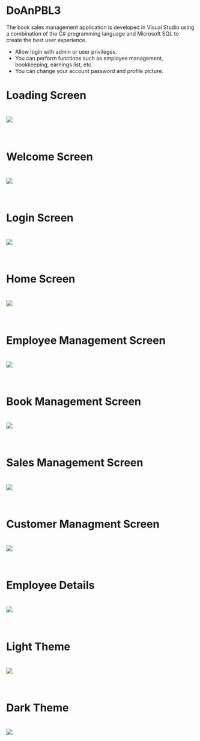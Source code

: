 # DoAnPBL3
The book sales management application is developed in Visual Studio using a combination of the C# programming language and Microsoft SQL to create the best user experience.

- Allow login with admin or user privileges.
- You can perform functions such as employee management, bookkeeping, earnings list, etc.
- You can change your account password and profile picture.



<h1>Loading Screen<h1>
<img src ="https://github.com/saske999cz/PBL3/blob/master/pic11.png">
 <br>
 <br>
<h1>Welcome Screen<h1>
<img src ="https://github.com/saske999cz/PBL3/blob/master/pic1.png">
  
<br>
<br>
<h1>Login Screen<h1>
<img src ="https://github.com/saske999cz/PBL3/blob/master/pic2.png">
  
<br>
<br>
<h1>Home Screen<h1>
<img src ="https://github.com/saske999cz/PBL3/blob/master/pic3.png">
  
<br>
<br>
<h1>Employee Management Screen<h1>
<img src ="https://github.com/saske999cz/PBL3/blob/master/pic4.png">
  
<br>
<br>
<h1>Book Management Screen<h1>
<img src ="https://github.com/saske999cz/PBL3/blob/master/pic6.png">

<br>
<br>
<h1>Sales Management Screen<h1>
<img src ="https://github.com/saske999cz/PBL3/blob/master/pic5.png">

<br>
<br>
<h1>Customer Managment Screen<h1>
<img src ="https://github.com/saske999cz/PBL3/blob/master/pic7.png">
  
<br>
<br>
<h1>Employee Details<h1>
<img src ="https://github.com/saske999cz/PBL3/blob/master/pic8.png">

<br>
<br>
<h1>Light Theme<h1>
<img src ="https://github.com/saske999cz/PBL3/blob/master/pic9.png">

<br>
<br>
<h1>Dark Theme<h1>
<img src ="https://github.com/saske999cz/PBL3/blob/master/pic10.png">
